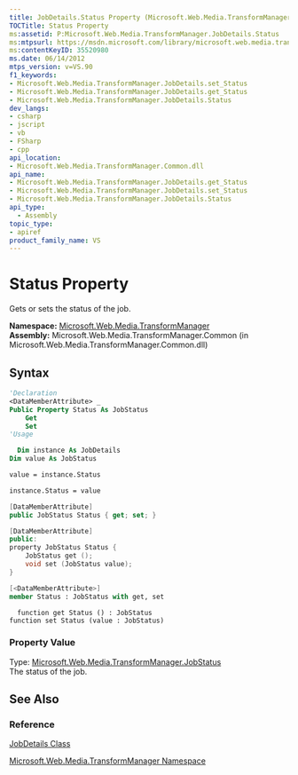 ```yaml
---
title: JobDetails.Status Property (Microsoft.Web.Media.TransformManager)
TOCTitle: Status Property
ms:assetid: P:Microsoft.Web.Media.TransformManager.JobDetails.Status
ms:mtpsurl: https://msdn.microsoft.com/library/microsoft.web.media.transformmanager.jobdetails.status(v=VS.90)
ms:contentKeyID: 35520980
ms.date: 06/14/2012
mtps_version: v=VS.90
f1_keywords:
- Microsoft.Web.Media.TransformManager.JobDetails.set_Status
- Microsoft.Web.Media.TransformManager.JobDetails.get_Status
- Microsoft.Web.Media.TransformManager.JobDetails.Status
dev_langs:
- csharp
- jscript
- vb
- FSharp
- cpp
api_location:
- Microsoft.Web.Media.TransformManager.Common.dll
api_name:
- Microsoft.Web.Media.TransformManager.JobDetails.get_Status
- Microsoft.Web.Media.TransformManager.JobDetails.set_Status
- Microsoft.Web.Media.TransformManager.JobDetails.Status
api_type:
  - Assembly
topic_type:
- apiref
product_family_name: VS
---
```


# Status Property

Gets or sets the status of the job.

**Namespace:**  [Microsoft.Web.Media.TransformManager](microsoft-web-media-transformmanager-namespace.md)  
**Assembly:**  Microsoft.Web.Media.TransformManager.Common (in Microsoft.Web.Media.TransformManager.Common.dll)

## Syntax

```vb
'Declaration
<DataMemberAttribute> _
Public Property Status As JobStatus
    Get
    Set
'Usage

  Dim instance As JobDetails
Dim value As JobStatus

value = instance.Status

instance.Status = value
```

```csharp
[DataMemberAttribute]
public JobStatus Status { get; set; }
```

```cpp
[DataMemberAttribute]
public:
property JobStatus Status {
    JobStatus get ();
    void set (JobStatus value);
}
```

``` fsharp
[<DataMemberAttribute>]
member Status : JobStatus with get, set
```

```jscript
  function get Status () : JobStatus
function set Status (value : JobStatus)
```

### Property Value

Type: [Microsoft.Web.Media.TransformManager.JobStatus](jobstatus-enumeration-microsoft-web-media-transformmanager.md)  
The status of the job.  

## See Also

### Reference

[JobDetails Class](jobdetails-class-microsoft-web-media-transformmanager.md)

[Microsoft.Web.Media.TransformManager Namespace](microsoft-web-media-transformmanager-namespace.md)
